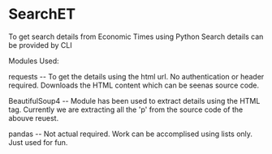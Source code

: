 # SearchET
To get search details from Economic Times using Python
Search details can be provided by CLI

Modules Used:</br>

<p>requests -- To get the details using the html url. No authentication or header required. Downloads the HTML content which can be seenas source code.</p>

</p>BeautifulSoup4 -- Module has been used to extract details using the HTML tag. Currently we are extracting all the 'p' from the source code of the abouve reuest.</p>

<p>pandas -- Not actual required. Work can be accomplised using lists only. Just used for fun.</p>

  
